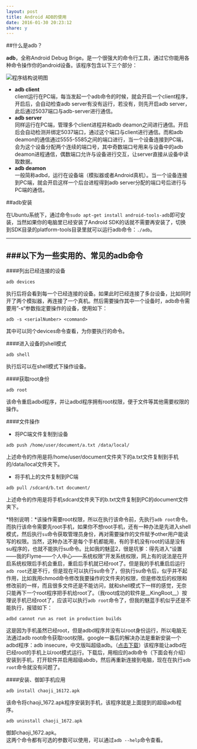 ```yaml
---
layout: post
title: Android ADB的使用
date: 2016-01-30 20:23:12
share: y
---
```

##什么是adb？

__adb__，全称Android Debug Brige。是一个很强大的命令行工具，通过它你能用各种命令操作你的android设备。该程序包含以下三个部分：

![程序结构说明图]({{site.baseurl}}/images/adb.png)

* __adb client__    
    client运行在PC端，每当发起一个adb命令的时候，就会开启一个client程序，开启后，会自动检查adb server有没有运行，若没有，则先开启adb server，此后通过5037端口与adb-server进行通信。
* __adb server__    
    同样运行在PC端，管理多个client进程并和adb deamon之间进行通信。开启后会自动检测并绑定5037端口，通过这个端口与client进行通信。而和adb deamon的通信通过5555-5585之间的端口进行，当一个设备连接到PC端，会为这个设备分配两个连续的端口号，其中奇数端口号用来与设备中的adb deamon进程通信，偶数端口允许与设备进行交互，让server直接从设备中读取数据。
* __adb deamon__    
    一般简称adbd，运行在设备端（模拟器或者Android真机）。当一个设备连接到PC端，就会开启这样一个后台进程得到adb server分配的端口号后进行与PC端的通信。    

##adb安装    

在Ubuntu系统下，通过命令`sudo apt-get install android-tools-adb`即可安装，当然如果你的电脑里已经安装了Android SDK的话就不需要再安装了，切换到SDK目录的platform-tools目录里就可以运行adb命令：`./adb`。

---
###以下为一些实用的、常见的adb命令     
---   

####列出已经连接的设备

```
adb devices
```
执行后将会看到每一个已经连接的设备。如果此时已经连接了多台设备，比如同时开了两个模拟器，再连接了一个真机。然后需要操作其中一个设备时，adb命令需要用”-s“参数指定要操作的设备，使用如下：
```
adb -s <serialNumber> <command>
```
其中<serialNumber>可以同个devices命令查看，<command>为你要执行的命令。

####进入设备的shell模式
```
adb shell
```
执行后可以在shell模式下操作设备。

####获取root身份
```
adb root
```
该命令重启adbd程序，并让adbd程序拥有root权限，便于文件等其他需要权限的操作。

####文件操作

* 将PC端文件复制到设备    
```
adb push /home/user/document/a.txt /data/local/
```
上述命令的作用是将/home/user/document文件夹下的a.txt文件复制到手机的/data/local文件夹下。 
   
* 将手机上的文件复制到PC端
```
adb pull /sdcard/b.txt document/
```
上述命令的作用是将手机sdcard文件夹下的b.txt文件复制到PC的document文件夹下。

*特别说明：*该操作需要root权限，所以在执行该命令前，先执行`adb root`命令。而执行该命令需要先root手机，如果你不想root手机，还有一种办法是先进入shell模式，然后执行`su`命令获取管理员身份，再对需要操作的文件赋予other用户能读写的权限。当然，这种办法不是每个手机都能用，有的手机没有root的话是没有su程序的，也就不能执行su命令。比如我的魅蓝2，很是坑爹：得先进入“设置——我的Flyme——个人中心——系统权限”开发系统权限，网上有的说法是在开启系统权限后手机会重启，重启后手机就已经root了。但是我的手机重启后运行`adb root`还是不行，但是现在可以执行su命令了，但执行su命令后，似乎并不起作用，比如我用chmod命令修改我要操作的文件夹的权限，但是修改后的权限和修改前的一样，而且很多文件还是不能访问，就和shell模式下一样的感觉，无奈只能再下一个root程序把手机给root了。（我root成功的软件是__KingRoot__）按理说手机已经root了，应该可以执行`adb root`命令了，但我的魅蓝手机似乎还是不能执行，报错如下：
```
adbd cannot run as root in production builds
```
这是因为手机虽然已经root，但是adbd程序并没有以root身份运行，所以电脑无法通过adb root命令获取root权限。google一番后的解决办法是重新安装一个adbd程序：adb insecure，中文版叫超级adb。（[点击下载](http://soft.anruan.com/4752/)）该程序能让adbd在已经root的手机上以root模式运行。下载后，用相应的adb命令（下面会有介绍）安装到手机，打开软件并启用超级abdb，然后再重新连接到电脑，现在在执行`adb root`命令就没有问题了。

####安装、御卸手机应用

```
adb install chaoji_16172.apk
```
该命令将chaoji_1672.apk程序安装到手机，该程序就是上面提到的超级adb程序。

```
adb uninstall chaoji_1672.apk
```
御卸chaoji_1672.apk。   
这两个命令都有可选的参数可以使用，可以通过`adb --help`命令查看。












